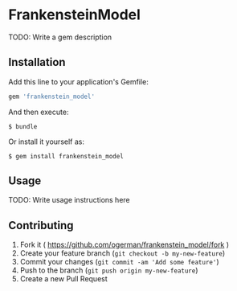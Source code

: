 # FrankensteinModel

TODO: Write a gem description

## Installation

Add this line to your application's Gemfile:

```ruby
gem 'frankenstein_model'
```

And then execute:

    $ bundle

Or install it yourself as:

    $ gem install frankenstein_model

## Usage

TODO: Write usage instructions here

## Contributing

1. Fork it ( https://github.com/ogerman/frankenstein_model/fork )
2. Create your feature branch (`git checkout -b my-new-feature`)
3. Commit your changes (`git commit -am 'Add some feature'`)
4. Push to the branch (`git push origin my-new-feature`)
5. Create a new Pull Request
